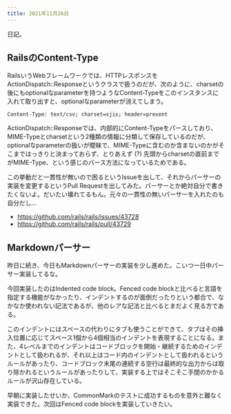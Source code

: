```yaml
---
title: 2021年11月26日
---
```


日記。

## RailsのContent-Type

RailsいうWebフレームワークでは、HTTPレスポンスをActionDispatch::Responseというクラスで扱うのだが、次のように、charsetの後にもoptionalなparameterを持つようなContent-Typeをこのインスタンスに入れて取り出すと、optionalなparameterが消えてしまう。

```
Content-Type: text/csv; charset=sjis; header=present
```

ActionDispatch::Responseでは、内部的にContent-Typeをパースしており、MIME-Typeとcharsetという2種類の情報に分類して保存しているのだが、optionalなparameterの扱いが曖昧で、MIME-Typeに含むのか含まないのかがそこまではっきりと決まっておらず、とりあえず (?) 先頭からcharsetの直前までがMIME-Type、という感じのパース方法になっているためである。

この挙動だと一貫性が無いので困るというIssueを出して、それからパーサーの実装を変更するというPull Requestを出してみた。パーサーとか絶対自分で書きたくないよ。だいたい壊れてるもん。元々の一貫性の無いパーサーを入れたのも自分だし…

- <https://github.com/rails/rails/issues/43728>
- <https://github.com/rails/rails/pull/43729>

## Markdownパーサー

昨日に続き、今日もMarkdownパーサーの実装を少し進めた。こいつ一日中パーサー実装してるな。

今回実装したのはIndented code block。Fenced code blockと比べると言語を指定する機能がなかったり、インデントするのが面倒だったりという都合で、なかなか使われない記法であるが、他のレアな記法と比べるとまだよく見る方である。

このインデントにはスペースの代わりにタブも使うことができて、タブはその挿入位置に応じてスペース1個から4個相当のインデントを表現することになる。また、4レベルまでのインデントはコードブロックを開始・継続するためのインデントとして扱われるが、それ以上はコード内のインデントとして扱われるというルールがあったり、コードブロック末尾の連続する空行は最終的な出力からは取り除かれるというルールがあったりして、実装する上ではそこそこ手間のかかるルールが沢山存在している。

早朝に実装したせいか、CommonMarkのテストに成功するものを意外と難なく実装できた。次回はFenced code blockを実装していきたい。
